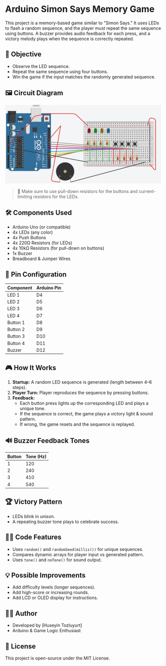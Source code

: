 # Arduino Simon Says Memory Game

This project is a memory-based game similar to "Simon Says." It uses LEDs to flash a random sequence, and the player must repeat the same sequence using buttons. A buzzer provides audio feedback for each press, and a victory melody plays when the sequence is correctly repeated.

## 🧠 Objective

- Observe the LED sequence.
- Repeat the same sequence using four buttons.
- Win the game if the input matches the randomly generated sequence.

## 🖼️ Circuit Diagram

![Circuit Schema](https://github.com/huseyinTozluyurt/ArduinoProjects/blob/b072c1723abfc8e01c2920f62a27510ef04bd093/memoryGame/circuitSchema.png)

> 📌 Make sure to use pull-down resistors for the buttons and current-limiting resistors for the LEDs.

## 🛠️ Components Used

- Arduino Uno (or compatible)
- 4x LEDs (any color)
- 4x Push Buttons
- 4x 220Ω Resistors (for LEDs)
- 4x 10kΩ Resistors (for pull-down on buttons)
- 1x Buzzer
- Breadboard & Jumper Wires

## 🔌 Pin Configuration

| Component   | Arduino Pin |
|-------------|-------------|
| LED 1       | D4          |
| LED 2       | D5          |
| LED 3       | D6          |
| LED 4       | D7          |
| Button 1    | D8          |
| Button 2    | D9          |
| Button 3    | D10         |
| Button 4    | D11         |
| Buzzer      | D12         |

## 🎮 How It Works

1. **Startup:** A random LED sequence is generated (length between 4–6 steps).
2. **Player Turn:** Player reproduces the sequence by pressing buttons.
3. **Feedback:**
   - Each button press lights up the corresponding LED and plays a unique tone.
   - If the sequence is correct, the game plays a victory light & sound pattern.
   - If wrong, the game resets and the sequence is replayed.

## 🔊 Buzzer Feedback Tones

| Button | Tone (Hz) |
|--------|-----------|
| 1      | 120       |
| 2      | 240       |
| 3      | 410       |
| 4      | 540       |

## 🏆 Victory Pattern

- LEDs blink in unison.
- A repeating buzzer tone plays to celebrate success.

## 🧑‍💻 Code Features

- Uses `random()` and `randomSeed(millis())` for unique sequences.
- Compares dynamic arrays for player input vs generated pattern.
- Uses `tone()` and `noTone()` for sound output.

## 💡 Possible Improvements

- Add difficulty levels (longer sequences).
- Add high-score or increasing rounds.
- Add LCD or OLED display for instructions.

## 🧑‍💻 Author

- Developed by [Huseyin Tozluyurt]
- Arduino & Game Logic Enthusiast

## 📜 License

This project is open-source under the MIT License.

